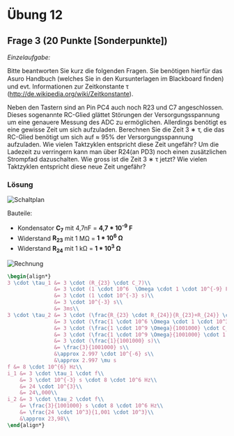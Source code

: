 # Übung 12  
## Frage 3 (20 Punkte [Sonderpunkte])

*Einzelaufgabe:*

Bitte beantworten Sie kurz die folgenden Fragen. Sie benötigen hierfür das Asuro Handbuch (welches Sie in den Kursunterlagen im Blackboard ﬁnden) und evt. Informationen zur Zeitkonstante τ (http://de.wikipedia.org/wiki/Zeitkonstante).
 
Neben den Tastern sind an Pin PC4 auch noch R23 und C7 angeschlossen. Dieses sogenannte RC-Glied glättet Störungen der Versorgungsspannung um eine genauere Messung des ADC zu ermöglichen. Allerdings benötigt es eine gewisse Zeit um sich aufzuladen. Berechnen Sie die Zeit 3 ∗ τ, die das RC-Glied benötigt um sich auf ≈ 95% der Versorgungsspannung aufzuladen. Wie vielen Taktzyklen entspricht diese Zeit ungefähr? Um die Ladezeit zu verringern kann man über R24(an PD3) noch einen zusätzlichen Strompfad dazuschalten. Wie gross ist die Zeit 3 ∗ τ jetzt? Wie vielen Taktzyklen entspricht diese neue Zeit ungefähr?

### Lösung

![Schaltplan](aufgabe3-schaltplan.png)

Bauteile:
- Kondensator **C<sub>7</sub>** mit 4,7nF = **4,7 * 10<sup>-9</sup> F**
- Widerstand **R<sub>23</sub>** mit 1 MΩ = **1 * 10<sup>6</sup> Ω**
- Widerstand **R<sub>24</sub>** mit 1 kΩ = **1 * 10<sup>3</sup> Ω**

![Rechnung](aufgabe3-rechnung.png)

```LaTex
\begin{align*}
3 \cdot \tau_1 &= 3 \cdot (R_{23} \cdot C_7)\\
               &= 3 \cdot (1 \cdot 10^6  \Omega \cdot 1 \cdot 10^{-9} F)\\
               &= 3 \cdot (1 \cdot 10^{-3} s)\\
               &= 3 \cdot 10^{-3} s\\
               &= 3ms\\
3 \cdot \tau_2 &= 3 \cdot (\frac{R_{23} \cdot R_{24}}{R_{23}+R_{24}} \cdot C_7)\\
               &= 3 \cdot (\frac{1 \cdot 10^6 \Omega \cdot 1 \cdot 10^3 \Omega}{1 \cdot 10^6 \Omega + 1 \cdot 10^3 \Omega} \cdot C_7)\\
               &= 3 \cdot (\frac{1 \cdot 10^9 \Omega}{1001000} \cdot C_7)\\
               &= 3 \cdot (\frac{1 \cdot 10^9 \Omega}{1001000} \cdot 1 \cdot 10^{-9} F)\\
               &= 3 \cdot (\frac{1}{1001000} s)\\
               &= \frac{3}{1001000} s\\
               &\approx 2.997 \cdot 10^{-6} s\\
               &\approx 2.997 \mu s
f &= 8 \cdot 10^{6} Hz\\
i_1 &= 3 \cdot \tau_1 \cdot f\\
    &= 3 \cdot 10^{-3} s \cdot 8 \cdot 10^6 Hz\\
    &= 24 \cdot 10^{3}\\
    &= 24\,000\\
i_2 &= 3 \cdot \tau_2 \cdot f\\
    &= \frac{3}{1001000} s \cdot 8 \cdot 10^6 Hz\\
    &= \frac{24 \cdot 10^3}{1,001 \cdot 10^3}\\
    &\approx 23,98\\
\end{align*}
```
